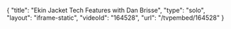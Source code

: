 {
    "title": "Ekin Jacket Tech Features with Dan Brisse",
    "type": "solo",
    "layout": "iframe-static",
    "videoId": "164528",
    "url": "\/tvpembed\/164528"
}